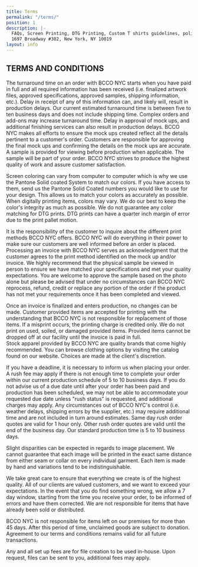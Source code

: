 ```yaml
---
title: Terms
permalink: "/terms/"
position: 1
description: |-
  FAQs, Screen Printing, DTG Printing, Custom T shirts guidelines, policies and requirements.
  1697 Broadway #302, New York, NY 10019
layout: info
---
```


## TERMS AND CONDITIONS ##
The turnaround time on an order with BCCO NYC starts when you have paid in full and all required information has been received (i.e. finalized artwork files, approved specifications, approved samples, shipping information, etc.).    Delay in receipt of any of this information can, and likely will, result in production delays.   Our current estimated turnaround time is between five to ten business days and does not include shipping time.   Complex orders and add-ons may increase turnaround time. Delay in approval of mock ups, and additional finishing services can also result in production delays. BCCO NYC makes all efforts to ensure the mock ups created reflect all the details pertinent to a customer's order.   Customers are responsible for approving the final mock ups and confirming the details on the mock ups are accurate.  A sample is provided for viewing before production when applicable.   The sample will be part of your order.   BCCO NYC strives to produce the highest quality of work and assure customer satisfaction.


Screen coloring can vary from computer to computer which is why we use the Pantone Solid coated System to match our colors.   If you have access to them, send us the Pantone Solid Coated numbers you would like to use for your design.   This allows us to match your colors as accurately as possible.   When digitally printing items, colors may vary. We do our best to keep the color's integrity as much as possible.    We do not guarantee any color matching for DTG prints.   DTG prints can have a quarter inch margin of error due to the print pallet motion.

It is the responsibility of the customer to inquire about the different print methods
BCCO NYC offers.   BCCO NYC will do everything in their power to make sure our customers are well informed before an order is placed.   Processing an invoice with BCCO NYC serves as acknowledgment that the customer agrees to the print method identified on the mock up and/or invoice.   We highly recommend that the physical sample be viewed in person to ensure we have matched your specifications and met your quality expectations.   You are welcome to approve the sample based on the photo alone but please be advised that under no circumstances can BCCO NYC reprocess, refund, credit or replace any portion of the order if the product has not met your requirements once it has been completed and viewed.


Once an invoice is finalized and enters production, no changes can be made.   Customer provided items are accepted for printing with the understanding that BCCO NYC is not responsible for replacement of those items.   If a misprint occurs, the printing charge is credited only.   We do not print on used, soiled, or damaged provided items.  Provided items cannot be dropped off at our facility until the invoice is paid in full.  
Stock apparel provided by BCCO NYC are quality brands that come highly recommended.
You can browse clothing options by visiting the catalog found on our website.   Choices are made at the client's discretion.

If you have a deadline, it is necessary to inform us when placing your order.  A rush fee may apply if there is not enough time to complete your order within our current production schedule of 5 to 10 business days.   If you do not advise us of a due date until after your order has been paid and production has been scheduled, we may not be able to accommodate your requested due date unless "rush status" is requested, and additional charges may apply.   Any circumstances out of BCCO NYC's control (i.e. weather delays, shipping errors by the supplier, etc.) may require additional time and are not included in turn around estimates.   Same day rush order quotes are valid for 
1 hour only.   Other rush order quotes are valid until the end of the business day.  Our standard production time is 5 to 10 business days.

Slight disparities can be expected in regards to image placement.   We cannot guarantee that each image will be printed in the exact same distance from either seam or collar on every individual garment.   Each item is made by hand and variations tend to be indistinguishable.

We take great care to ensure that everything we create is of the highest quality.   All of our clients are valued customers, and we want to exceed your expectations.    In the event that you do find something wrong, we allow a 7 day window, starting from the time you receive your order, to be informed of errors and have them corrected.   We are not responsible for items that have already been sold or distributed.

BCCO NYC is not responsible for items left on our premises for more than 45 days.      After this period of time, unclaimed goods are subject to donation.   Agreement to our terms and conditions remains valid for all future transactions.

Any and all set up fees are for file creation to be used in-house. Upon request, files can be sent to you, additional fees may apply.


